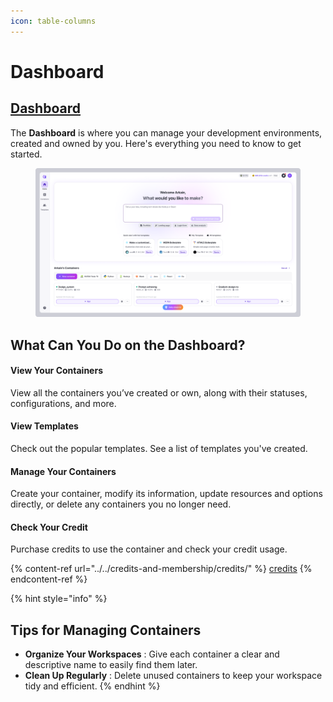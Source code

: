 ```yaml
---
icon: table-columns
---
```


# Dashboard

## [Dashboard](https://arkain.io/my/dashboard)&#x20;

The **Dashboard** is where you can manage your development environments, created and owned by you. Here's everything you need to know to get started.

<figure><img src="../../.gitbook/assets/Dashboard (1).png" alt=""><figcaption></figcaption></figure>

## **What Can You Do on the Dashboard?**

#### **View Your Containers**&#x20;

View all the containers you’ve created or own, along with their statuses, configurations, and more.

#### **View** **Templates**&#x20;

Check out the popular templates. See a list of templates you've created.

#### **Manage Your Containers**&#x20;

Create your container, modify its information, update resources and options directly, or delete any containers you no longer need.

#### **Check Your Credit**&#x20;

Purchase credits to use the container and check your credit usage.

{% content-ref url="../../credits-and-membership/credits/" %}
[credits](../../credits-and-membership/credits/)
{% endcontent-ref %}

{% hint style="info" %}
## **Tips for Managing Containers**

* **Organize Your Workspaces** : Give each container a clear and descriptive name to easily find them later.
* **Clean Up Regularly** : Delete unused containers to keep your workspace tidy and efficient.
{% endhint %}

